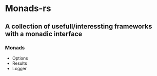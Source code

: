 # Monads-rs
## A collection of usefull/interessting frameworks with a monadic interface

### Monads
* Options
* Results
* Logger